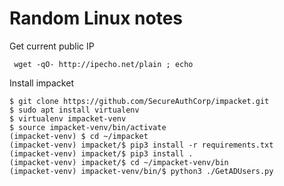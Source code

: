 # Random Linux notes

Get current public IP

```
 wget -qO- http://ipecho.net/plain ; echo
 ```


Install impacket

```
$ git clone https://github.com/SecureAuthCorp/impacket.git
$ sudo apt install virtualenv
$ virtualenv impacket-venv
$ source impacket-venv/bin/activate
(impacket-venv) $ cd ~/impacket
(impacket-venv) impacket/$ pip3 install -r requirements.txt
(impacket-venv) impacket/$ pip3 install .
(impacket-venv) impacket/$ cd ~/impacket-venv/bin
(impacket-venv) impacket-venv/bin/$ python3 ./GetADUsers.py
```
